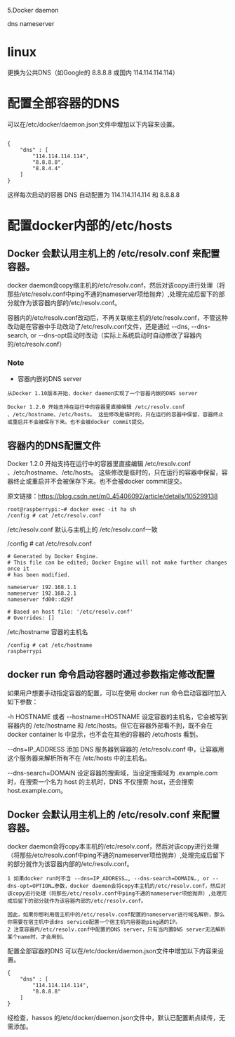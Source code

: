 5.Docker daemon

dns nameserver

# linux

更换为公共DNS（如Google的 8.8.8.8 或国内 114.114.114.114）

# 配置全部容器的DNS

可以在/etc/docker/daemon.json文件中增加以下内容来设置。
~~~

{
	"dns" : [
		"114.114.114.114",
		"8.8.8.8",
		"8.8.4.4"
	]
}
~~~

这样每次启动的容器 DNS 自动配置为 114.114.114.114 和 8.8.8.8


# 配置docker内部的/etc/hosts

## Docker 会默认用主机上的 /etc/resolv.conf 来配置容器。

docker daemon会copy缩主机的/etc/resolv.conf，然后对该copy进行处理（将那些/etc/resolv.conf中ping不通的nameserver项给抛弃）,处理完成后留下的部分就作为该容器内部的/etc/resolv.conf。


容器内的/etc/resolv.conf改动后，不再关联缩主机的/etc/resolv.conf，不管这种改动是在容器中手动改动了/etc/resolv.conf文件，还是通过 --dns, --dns-search, or --dns-opt启动时改动（实际上系统启动时自动修改了容器内的/etc/resolv.conf）

### Note
- 容器内嵌的DNS server
~~~
从Docker 1.10版本开始，docker daemon实现了一个容器内嵌的DNS server

Docker 1.2.0 开始支持在运行中的容器里直接编辑 /etc/resolv.conf 、/etc/hostname、/etc/hosts。 这些修改是临时的，只在运行的容器中保留，容器终止或重启并不会被保存下来。也不会被docker commit提交。
~~~

## 容器内的DNS配置文件

Docker 1.2.0 开始支持在运行中的容器里直接编辑 /etc/resolv.conf 、/etc/hostname、/etc/hosts。
这些修改是临时的，只在运行的容器中保留，容器终止或重启并不会被保存下来。也不会被docker commit提交。

                        
原文链接：https://blog.csdn.net/m0_45406092/article/details/105299138
~~~
root@raspberrypi:~# docker exec -it ha sh
/config # cat /etc/resolv.conf
~~~

/etc/resolv.conf 默认与主机上的 /etc/resolv.conf一致

/config # cat /etc/resolv.conf
~~~
# Generated by Docker Engine.
# This file can be edited; Docker Engine will not make further changes once it
# has been modified.

nameserver 192.168.1.1
nameserver 192.168.2.1
nameserver fd00::d29f

# Based on host file: '/etc/resolv.conf'
# Overrides: []

~~~

/etc/hostname 容器的主机名
~~~
/config # cat /etc/hostname
raspberrypi

~~~



## docker run 命令启动容器时通过参数指定修改配置

如果用户想要手动指定容器的配置，可以在使用 docker run 命令启动容器时加入如下参数：

-h HOSTNAME 或者 --hostname=HOSTNAME 设定容器的主机名，它会被写到容器内的 /etc/hostname 和 /etc/hosts。但它在容器外部看不到，既不会在 docker container ls 中显示，也不会在其他的容器的 /etc/hosts 看到。

--dns=IP_ADDRESS 添加 DNS 服务器到容器的 /etc/resolv.conf 中，让容器用这个服务器来解析所有不在 /etc/hosts 中的主机名。

--dns-search=DOMAIN 设定容器的搜索域，当设定搜索域为 .example.com 时，在搜索一个名为 host 的主机时，DNS 不仅搜索 host，还会搜索 host.example.com。

## Docker 会默认用主机上的 /etc/resolv.conf 来配置容器。

docker daemon会将copy本主机的/etc/resolv.conf，然后对该copy进行处理（将那些/etc/resolv.conf中ping不通的nameserver项给抛弃）,处理完成后留下的部分就作为该容器内部的/etc/resolv.conf。

~~~
1 如果docker run时不含 --dns=IP_ADDRESS…, --dns-search=DOMAIN…, or --dns-opt=OPTION…参数，docker daemon会将copy本主机的/etc/resolv.conf，然后对该copy进行处理（将那些/etc/resolv.conf中ping不通的nameserver项给抛弃）,处理完成后留下的部分就作为该容器内部的/etc/resolv.conf。

因此，如果你想利用宿主机中的/etc/resolv.conf配置的nameserver进行域名解析，那么你需要在宿主机中该dns service配置一个宿主机内容器能ping通的IP。
2 注意容器内/etc/resolv.conf中配置的DNS server，只有当内置DNS server无法解析某个name时，才会用到。
~~~


配置全部容器的DNS
可以在/etc/docker/daemon.json文件中增加以下内容来设置。
~~~
{
	"dns" : [
		"114.114.114.114",
		"8.8.8.8"
	]
}
~~~

经检查，hassos 的/etc/docker/daemon.json文件中，默认已配置断点续传，无需添加。


